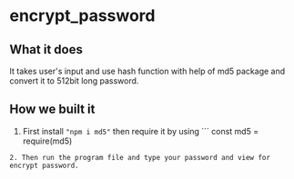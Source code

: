# encrypt_password

## What it does
It takes user's input and use hash function with help of md5 package and convert it to 512bit long password.

## How we built it
1. First install ```
 "npm i md5"
``` then require it by using ```
const md5 = require(md5)
```
2. Then run the program file and type your password and view for encrypt password.

